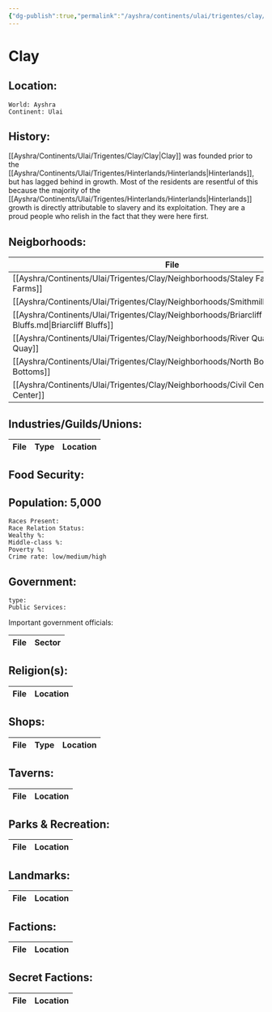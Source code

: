 ```yaml
---
{"dg-publish":true,"permalink":"/ayshra/continents/ulai/trigentes/clay/clay/","dgHomeLink":true,"dgPassFrontmatter":false}
---
```


# Clay

## Location:
	World: Ayshra
	Continent: Ulai
	

## History:
[[Ayshra/Continents/Ulai/Trigentes/Clay/Clay|Clay]] was founded prior to the [[Ayshra/Continents/Ulai/Trigentes/Hinterlands/Hinterlands|Hinterlands]], but has lagged behind in growth. Most of the residents are resentful of this because the majority of the [[Ayshra/Continents/Ulai/Trigentes/Hinterlands/Hinterlands|Hinterlands]] growth is directly attributable to slavery and its exploitation. They are a proud people who relish in the fact that they were here first. 
## Neigborhoods:
| File                                                                                            | Type                            | Summary |
| ----------------------------------------------------------------------------------------------- | ------------------------------- | ------- |
| [[Ayshra/Continents/Ulai/Trigentes/Clay/Neighborhoods/Staley Farms.md\|Staley Farms]]           | industry                        | \-      |
| [[Ayshra/Continents/Ulai/Trigentes/Clay/Neighborhoods/Smithmille.md\|Smithmille]]               | residential/industry            | \-      |
| [[Ayshra/Continents/Ulai/Trigentes/Clay/Neighborhoods/Briarcliff Bluffs.md\|Briarcliff Bluffs]] | residential                     | \-      |
| [[Ayshra/Continents/Ulai/Trigentes/Clay/Neighborhoods/River Quay.md\|River Quay]]               | commercial/industry             | \-      |
| [[Ayshra/Continents/Ulai/Trigentes/Clay/Neighborhoods/North Bottoms.md\|North Bottoms]]         | industry                        | \-      |
| [[Ayshra/Continents/Ulai/Trigentes/Clay/Neighborhoods/Civil Center.md\|Civil Center]]           | residential/commercial/industry | \-      |


## Industries/Guilds/Unions:
| File | Type | Location |
| ---- | ---- | -------- |

## Food Security:

## Population: 5,000 

	Races Present: 
	Race Relation Status:
	Wealthy %:
	Middle-class %:
	Poverty %:
	Crime rate: low/medium/high
	

## Government:
	type:
	Public Services:

Important government officials:

| File | Sector |
| ---- | ------ |


## Religion(s):
| File | Location |
| ---- | -------- |

## Shops:
| File | Type | Location |
| ---- | ---- | -------- |

## Taverns:
| File | Location |
| ---- | -------- |

## Parks & Recreation:
| File | Location |
| ---- | -------- |

## Landmarks:
| File | Location |
| ---- | -------- |

## Factions:
| File | Location |
| ---- | -------- |

## Secret Factions:
| File | Location |
| ---- | -------- |



